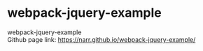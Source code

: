 # webpack-jquery-example
webpack-jquery-example
<br>Github page link: <https://narr.github.io/webpack-jquery-example/>

